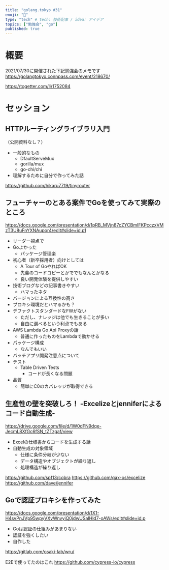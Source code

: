 ```yaml
---
title: "golang.tokyo #31"
emoji: "🤖"
type: "tech" # tech: 技術記事 / idea: アイデア
topics: ["勉強会", "go"]
published: true
---
```

# 概要

2021/07/30に開催された下記勉強会のメモです
https://golangtokyo.connpass.com/event/218670/

https://togetter.com/li/1752084

# セッション

## HTTPルーティングライブラリ入門

（公開資料なし？）

- 一般的なもの
  - DfaultServeMux
  - gorilla/mux
  - go-chi/chi
- 理解するために自分で作ってみた話

https://github.com/hikaru7719/tinyrouter

## フューチャーのとある案件でGoを使ってみて実際のところ

https://docs.google.com/presentation/d/1pRB_MVjn87cZYCBmIFKPcczxVMzT3U8uFnYXNAupor4/edit#slide=id.p1

- リーダー視点で
- Goよかった
  - パッケージ管理楽
- 初心者（新卒採用者）向けとしては
  - A Tour of GoやればOK
  - 先輩のコードコピーとかででもなんとかなる
  - 良い開発体験を提供しやすい
- 技術ブログなどの記事書きやすい
  - ハマったネタ
- バージョンによる互換性の高さ
- プロキシ環境だとハマるかも？
- デファクトスタンダードなFWがない
  - ただし、ナレッジは他でも生きることが多い
  - 自由に選べるという利点でもある
- AWS Lambda Go Api Proxyの話
  - 普通に作ったものをLambdaで動かせる
- パッケージ構成
  - なんでもいい
- バッチアプリ開発注意点について
- テスト
  - Table Driven Tests
    - コードが長くなる問題
- 品質
  - 簡単にC0のカバレッジが取得できる

## 生産性の壁を突破しろ！ -Excelizeとjenniferによるコード自動生成-

https://drive.google.com/file/d/1W0dFN9dqe-JecmL8XfGc6fSN_tZTzgaf/view

- Excelの仕様書からコードを生成する話
- 自動生成の対象領域
  - 仕様に条件分岐が少ない
  - データ構造やオブジェクトが繰り返し
  - 処理構造が繰り返し

https://github.com/spf13/cobra
https://github.com/qax-os/excelize
https://github.com/dave/jennifer

## Goで認証プロキシを作ってみた

https://docs.google.com/presentation/d/1X1-H4svPnJVp95wpyVXvWnvyiQ0jdwUSalHld7-oAWs/edit#slide=id.p

- Goは認証の仕組みがあまりない
- 認証を強くしたい
- 自作した

https://gitlab.com/osaki-lab/wru/

E2Eで使ってたのはこれ
https://github.com/cypress-io/cypress
